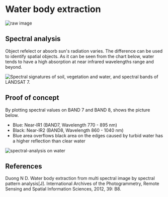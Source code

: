 # Water body extraction

![raw image](https://raw.githubusercontent.com/junjchen/jarvis/master/water_body_extraction/6030_4_3.png)

## Spectral analysis

Object refelect or absorb sun's radiation varies. The difference can be used to identify spatial objects. As it can be seen from the chart below, water tends to have a high absorption at near infrared wavelengths range and beyond.

![Spectral signatures of soil, vegetation and water, and spectral bands of LANDSAT 7.](http://www.seos-project.eu/modules/remotesensing/images/Reflexionskurven.jpg)

## Proof of concept

By plotting spectral values on BAND 7 and BAND 8, shows the picture below.

* Blue: Near-IR1 (BAND7, Wavelength 770 - 895 nm)
* Black: Near-IR2 (BAND8, Wavelength 860 - 1040 nm)
* Blue area overflows black area on the edges caused by turbid water has a higher reflection than clear water

![spectral-analysis on water](https://raw.githubusercontent.com/junjchen/jarvis/master/water_body_extraction/spectral-analysis.png)



## References

Duong N D. Water body extraction from multi spectral image by spectral pattern analysis[J]. International Archives of the Photogrammetry, Remote Sensing and Spatial Information Sciences, 2012, 39: B8.